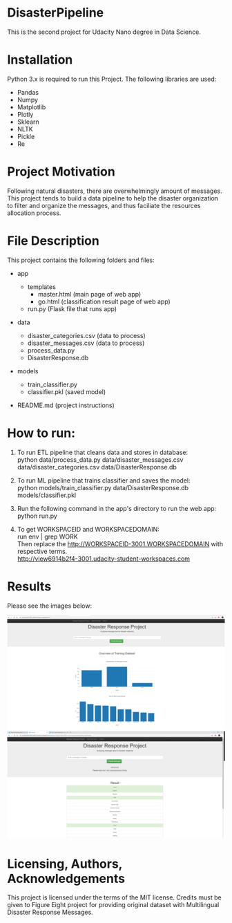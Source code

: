 # DisasterPipeline
This is the second project for Udacity Nano degree in Data Science.
# Installation
Python 3.x is required to run this Project. The following libraries are used:
* Pandas
* Numpy
* Matplotlib
* Plotly
* Sklearn
* NLTK
* Pickle
* Re

# Project Motivation
Following natural disasters, there are overwhelmingly amount of messages. This project tends to build a data pipeline to help the disaster organization to filter and organize the messages, and thus faciliate the resources allocation process. 

# File Description
This project contains the following folders and files:
* app
   * templates
      * master.html (main page of web app)
      * go.html (classification result page of web app)
   * run.py (Flask file that runs app)
* data
   * disaster_categories.csv (data to process)
   * disaster_messages.csv (data to process)
   * process_data.py
   * DisasterResponse.db

* models
   * train_classifier.py
   * classifier.pkl (saved model)

* README.md (project instructions)
# How to run:

1. To run ETL pipeline that cleans data and stores in database:<br />
python data/process_data.py data/disaster_messages.csv data/disaster_categories.csv data/DisasterResponse.db<br />

2. To run ML pipeline that trains classifier and saves the model:<br />
python models/train_classifier.py data/DisasterResponse.db models/classifier.pkl<br />

3. Run the following command in the app's directory to run the web app:<br />
python run.py<br />

4. To get WORKSPACEID and WORKSPACEDOMAIN:<br />
run env | grep WORK<br />
Then replace the http://WORKSPACEID-3001.WORKSPACEDOMAIN with respective terms.<br />
http://view6914b2f4-3001.udacity-student-workspaces.com<br />

# Results
Please see the images below:<br />

![overview](https://github.com/ronger4242/DisasterPipeline/blob/master/Images/overview.png)<br />
![classify_info](https://github.com/ronger4242/DisasterPipeline/blob/master/Images/classify_info.png)<br />


# Licensing, Authors, Acknowledgements
This project is licensed under the terms of the MIT license. Credits must be given to Figure Eight project for providing original dataset with Multilingual Disaster Response Messages.
